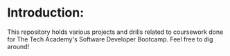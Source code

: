 # Introduction:

This repository holds various projects and drills related to coursework done for The Tech Academy's Software Developer Bootcamp.
Feel free to dig around! 
